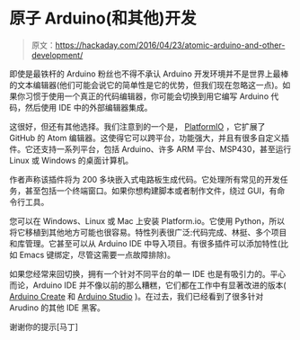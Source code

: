 # 原子 Arduino(和其他)开发

> 原文：<https://hackaday.com/2016/04/23/atomic-arduino-and-other-development/>

即使是最铁杆的 Arduino 粉丝也不得不承认 Arduino 开发环境并不是世界上最棒的文本编辑器(他们可能会说它的简单性是它的优势，但我们现在忽略这一点)。如果你习惯于使用一个真正的代码编辑器，你可能会切换到用它编写 Arduino 代码，然后使用 IDE 中的外部编辑器集成。

这很好，但还有其他选择。我们注意到的一个是， [PlatformIO](https://hackaday.io/project/7980-platformio) ，它扩展了 GitHub 的 Atom 编辑器。这使得它可以跨平台，功能强大，并且有很多自定义插件。它还支持一系列平台，包括 Arduino、许多 ARM 平台、MSP430，甚至运行 Linux 或 Windows 的桌面计算机。

作者声称该插件将为 200 多块嵌入式电路板生成代码。它处理所有常见的开发任务，甚至包括一个终端窗口。如果你想构建脚本或者制作文件，绕过 GUI，有命令行工具。

您可以在 Windows、Linux 或 Mac 上安装 Platform.io。它使用 Python，所以将它移植到其他地方可能也很容易。特性列表很广泛:代码完成、林挺、多个项目和库管理。它甚至可以从 Arduino IDE 中导入项目。有很多插件可以添加特性(比如 Emacs 键绑定，尽管这需要一点故障排除)。

如果您经常来回切换，拥有一个针对不同平台的单一 IDE 也是有吸引力的。平心而论，Arduino IDE 并不像以前的那么糟糕，它们都在工作中有显著改进的版本( [Arduino Create](https://blog.arduino.cc/2015/05/05/sneak-peak-arduino-create/) 和 [Arduino Studio](http://labs.arduino.org/Arduino+Studio) )。在过去，我们已经看到了很多针对 Arudino 的其他 IDE 黑客。

谢谢你的提示[马丁]